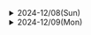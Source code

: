 <details><summary>2024-12/08(Sun)</summary>
<details><summary>今日の天気</summary>

<span style="color: #e9dfe5; ">降水量 0.0ml</span>

<span style="color: #84a2d4; ">最低気温 2.7°c</span><span style="color: #d0576b; "> 最高気温 13.0°c</span>
<span style="color: #e9dfe5; "> 平均気温 6.8°c</span>

<span style="color: #165e83; ">北北東 2.2m/s</span>

<span style="color: #ee7800; ">日照 7.3h</span>
</details>

### ほぼ一日 mql5  D:\TwoSteps_EA>
> [!IMPORTANT]
> 戻りの型が同じならば複数の'return'を得られる関数、初実装！！
<details><summary>引数の参照渡し</summary>

- getDetails関数 のBUY/SELL適用まで
  - 参照渡しの初実装
  ``` cpp
  // 関数の定義
  void getDetails(double &arr[], int length){
    ArrayResize(arr, length);
    arr[0] = 3.14;
    arr[1] = 9.11;
  }
  // 関数の実行
  double value[];
  getDetails(value, 2);
  // value[0] = 3.14
  // value[1] = 9.11
  ```
</details>

### vscodeのポータブルがある！
リンク [VSCodeをポータブル化](https://cpoint-lab.co.jp/article/201903/8455/)
</details>

<details><summary>2024-12/09(Mon)</summary>
<details><summary>今日の天気</summary>
<span style="color: #e9dfe5; ">降水量 0.0ml</span>

<span style="color: #84a2d4; ">最低気温 2.7°c</span><span style="color: #d0576b; "> 最高気温 13.0°c</span>
<span style="color: #e9dfe5; "> 平均気温 6.8°c</span>

<span style="color: #165e83; ">北北東 2.2m/s</span>

<span style="color: #ee7800; ">日照 7.3h</span>
</details>

### VSCodeポータブル、早速導入！
リンク [USBメモリで持ち運べるVSCode+Node.jsのポータブルな開発環境の作成](https://zenn.dev/ythk/articles/6e0e031cfc7534)
- 記事通り進めれば問題ない
- Node.jsの勉強が始まる
  - リンク [Node.jsとはなにか？なぜみんな使っているのか？](https://qiita.com/non_cal/items/a8fee0b7ad96e67713eb)
> [!IMPORTANT]
> 自分のpcでも割と遅い、待つ。<br>
> VSCodeの拡張時脳を精査するべき。
<details><summary>仕事＠遅番</summary>

- 明日の三頭現場の仕分け

- 17自以降に7/23台残り
  - VSCodeポータブルを起動する時間はわずかだった
  - ローカルに.VSCodeファイルとか作っていたのは確認
</details>

### vscodeのポータブルがある！
リンク [VSCodeをポータブル化](https://cpoint-lab.co.jp/article/201903/8455/)
</details>